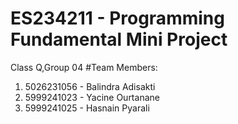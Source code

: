 # ES234211 - Programming Fundamental Mini Project
Class Q,Group 04
#Team Members:
1. 5026231056 - Balindra Adisakti 
2. 5999241023 - Yacine Ourtanane
3. 5999241025 - Hasnain Pyarali 